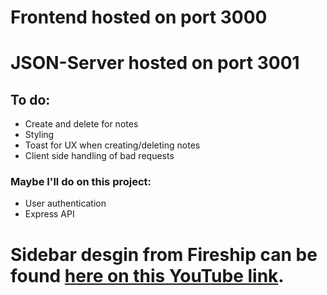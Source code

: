 # Frontend hosted on port 3000
# JSON-Server hosted on port 3001

## To do:
- Create and delete for notes
- Styling
- Toast for UX when creating/deleting notes
- Client side handling of bad requests

### Maybe I'll do on this project:
- User authentication
- Express API

# Sidebar desgin from Fireship can be found [here on this YouTube link](https://www.youtube.com/watch?v=biOMz4puGt8&list=WL&index=14&t=74s&ab_channel=Fireship).